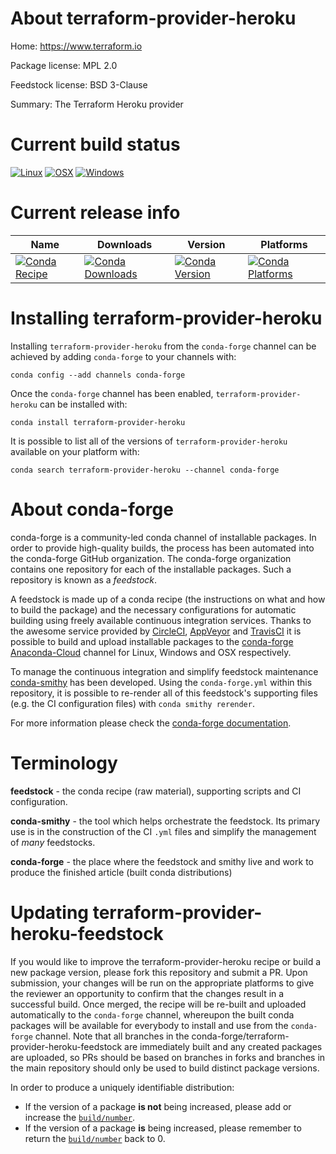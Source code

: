 About terraform-provider-heroku
===============================

Home: https://www.terraform.io

Package license: MPL 2.0

Feedstock license: BSD 3-Clause

Summary: The Terraform Heroku provider



Current build status
====================

[![Linux](https://img.shields.io/circleci/project/github/conda-forge/terraform-provider-heroku-feedstock/master.svg?label=Linux)](https://circleci.com/gh/conda-forge/terraform-provider-heroku-feedstock)
[![OSX](https://img.shields.io/travis/conda-forge/terraform-provider-heroku-feedstock/master.svg?label=macOS)](https://travis-ci.org/conda-forge/terraform-provider-heroku-feedstock)
[![Windows](https://img.shields.io/appveyor/ci/conda-forge/terraform-provider-heroku-feedstock/master.svg?label=Windows)](https://ci.appveyor.com/project/conda-forge/terraform-provider-heroku-feedstock/branch/master)

Current release info
====================

| Name | Downloads | Version | Platforms |
| --- | --- | --- | --- |
| [![Conda Recipe](https://img.shields.io/badge/recipe-terraform--provider--heroku-green.svg)](https://anaconda.org/conda-forge/terraform-provider-heroku) | [![Conda Downloads](https://img.shields.io/conda/dn/conda-forge/terraform-provider-heroku.svg)](https://anaconda.org/conda-forge/terraform-provider-heroku) | [![Conda Version](https://img.shields.io/conda/vn/conda-forge/terraform-provider-heroku.svg)](https://anaconda.org/conda-forge/terraform-provider-heroku) | [![Conda Platforms](https://img.shields.io/conda/pn/conda-forge/terraform-provider-heroku.svg)](https://anaconda.org/conda-forge/terraform-provider-heroku) |

Installing terraform-provider-heroku
====================================

Installing `terraform-provider-heroku` from the `conda-forge` channel can be achieved by adding `conda-forge` to your channels with:

```
conda config --add channels conda-forge
```

Once the `conda-forge` channel has been enabled, `terraform-provider-heroku` can be installed with:

```
conda install terraform-provider-heroku
```

It is possible to list all of the versions of `terraform-provider-heroku` available on your platform with:

```
conda search terraform-provider-heroku --channel conda-forge
```


About conda-forge
=================

conda-forge is a community-led conda channel of installable packages.
In order to provide high-quality builds, the process has been automated into the
conda-forge GitHub organization. The conda-forge organization contains one repository
for each of the installable packages. Such a repository is known as a *feedstock*.

A feedstock is made up of a conda recipe (the instructions on what and how to build
the package) and the necessary configurations for automatic building using freely
available continuous integration services. Thanks to the awesome service provided by
[CircleCI](https://circleci.com/), [AppVeyor](http://www.appveyor.com/)
and [TravisCI](https://travis-ci.org/) it is possible to build and upload installable
packages to the [conda-forge](https://anaconda.org/conda-forge)
[Anaconda-Cloud](http://docs.anaconda.org/) channel for Linux, Windows and OSX respectively.

To manage the continuous integration and simplify feedstock maintenance
[conda-smithy](http://github.com/conda-forge/conda-smithy) has been developed.
Using the ``conda-forge.yml`` within this repository, it is possible to re-render all of
this feedstock's supporting files (e.g. the CI configuration files) with ``conda smithy rerender``.

For more information please check the [conda-forge documentation](https://conda-forge.org/docs/).

Terminology
===========

**feedstock** - the conda recipe (raw material), supporting scripts and CI configuration.

**conda-smithy** - the tool which helps orchestrate the feedstock.
                   Its primary use is in the construction of the CI ``.yml`` files
                   and simplify the management of *many* feedstocks.

**conda-forge** - the place where the feedstock and smithy live and work to
                  produce the finished article (built conda distributions)


Updating terraform-provider-heroku-feedstock
============================================

If you would like to improve the terraform-provider-heroku recipe or build a new
package version, please fork this repository and submit a PR. Upon submission,
your changes will be run on the appropriate platforms to give the reviewer an
opportunity to confirm that the changes result in a successful build. Once
merged, the recipe will be re-built and uploaded automatically to the
`conda-forge` channel, whereupon the built conda packages will be available for
everybody to install and use from the `conda-forge` channel.
Note that all branches in the conda-forge/terraform-provider-heroku-feedstock are
immediately built and any created packages are uploaded, so PRs should be based
on branches in forks and branches in the main repository should only be used to
build distinct package versions.

In order to produce a uniquely identifiable distribution:
 * If the version of a package **is not** being increased, please add or increase
   the [``build/number``](http://conda.pydata.org/docs/building/meta-yaml.html#build-number-and-string).
 * If the version of a package **is** being increased, please remember to return
   the [``build/number``](http://conda.pydata.org/docs/building/meta-yaml.html#build-number-and-string)
   back to 0.